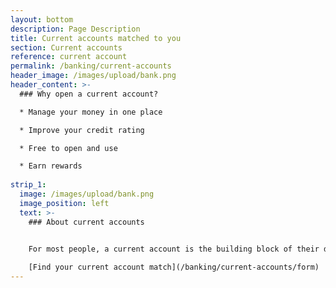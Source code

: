 ```yaml
---
layout: bottom
description: Page Description
title: Current accounts matched to you
section: Current accounts
reference: current account
permalink: /banking/current-accounts
header_image: /images/upload/bank.png
header_content: >-
  ### Why open a current account? 

  * Manage your money in one place

  * Improve your credit rating

  * Free to open and use

  * Earn rewards 
  
strip_1:
  image: /images/upload/bank.png
  image_position: left
  text: >-
    ### About current accounts


    For most people, a current account is the building block of their daily finances. In fact, without a current account, it isn’t easy to get by in today’s world. It’s a home for your money, and the easiest way to manage your incomings and outgoings. But it can be more than that. Many current accounts pay interest on your balance, offer cashback rewards for your purchases, and can come with an overdraft facility, depending on your situation.
    
    [Find your current account match](/banking/current-accounts/form)
---
```

